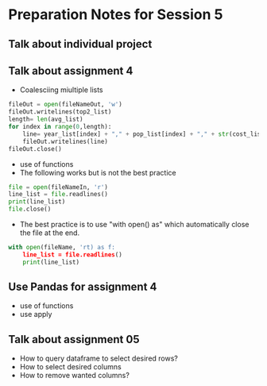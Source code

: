 # Preparation Notes for Session 5
## Talk about individual project
## Talk about assignment 4
- Coalesciing miultiple lists 

```python
fileOut = open(fileNameOut, 'w') 
fileOut.writelines(top2_list) 
length= len(avg_list)
for index in range(0,length):
    line= year_list[index] + "," + pop_list[index] + "," + str(cost_list[index]) + "," + str(avg_list[index]) + "\n"
    fileOut.writelines(line)
fileOut.close()
```

- use of functions 
- The following works but is not the best practice

```python
file = open(fileNameIn, 'r') 
line_list = file.readlines() 
print(line_list) 
file.close()
```
- The best practice is to use "with open() as" which automatically close the file at the end.

```python
with open(fileName, 'rt) as f:
    line_list = file.readlines() 
    print(line_list) 
```
    
## Use Pandas for assignment 4
- use of functions
- use apply
## Talk about assignment 05
- How to query dataframe to select desired rows?
- How to select desired columns 
- How to remove wanted columns?

